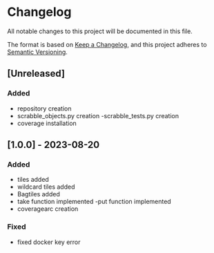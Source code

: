 # Changelog

All notable changes to this project will be documented in this file.

The format is based on [Keep a Changelog](https://keepachangelog.com/en/1.0.0/),
and this project adheres to [Semantic Versioning](https://semver.org/spec/v2.0.0.html).

## [Unreleased]

### Added
- repository creation
- scrabble_objects.py creation
-scrabble_tests.py creation
- coverage installation
## [1.0.0] - 2023-08-20

### Added
- tiles added
- wildcard tiles added
- Bagtiles added
- take function implemented
-put function implemented
- coveragearc creation
### Fixed
- fixed docker key error

